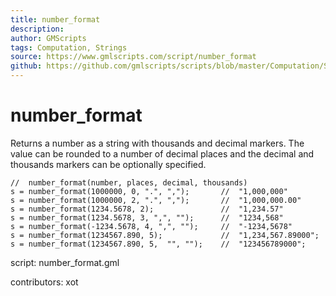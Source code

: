 ```yaml
---
title: number_format
description: 
author: GMScripts
tags: Computation, Strings
source: https://www.gmlscripts.com/script/number_format
github: https://github.com/gmlscripts/scripts/blob/master/Computation/Strings/number_format.gml
---
```


number_format
=============

Returns a number as a string with thousands and decimal markers.
The value can be rounded to a number of decimal places and the
decimal and thousands markers can be optionally specified.

    //  number_format(number, places, decimal, thousands)
    s = number_format(1000000, 0, ".", ",");       //  "1,000,000"
    s = number_format(1000000, 2, ".", ",");       //  "1,000,000.00"
    s = number_format(1234.5678, 2);               //  "1,234.57"
    s = number_format(1234.5678, 3, ",", "");      //  "1234,568"
    s = number_format(-1234.5678, 4, ",", "");     //  "-1234,5678"
    s = number_format(1234567.890, 5);             //  "1,234,567.89000";
    s = number_format(1234567.890, 5,  "", "");    //  "123456789000";

script: number_format.gml

contributors: xot
